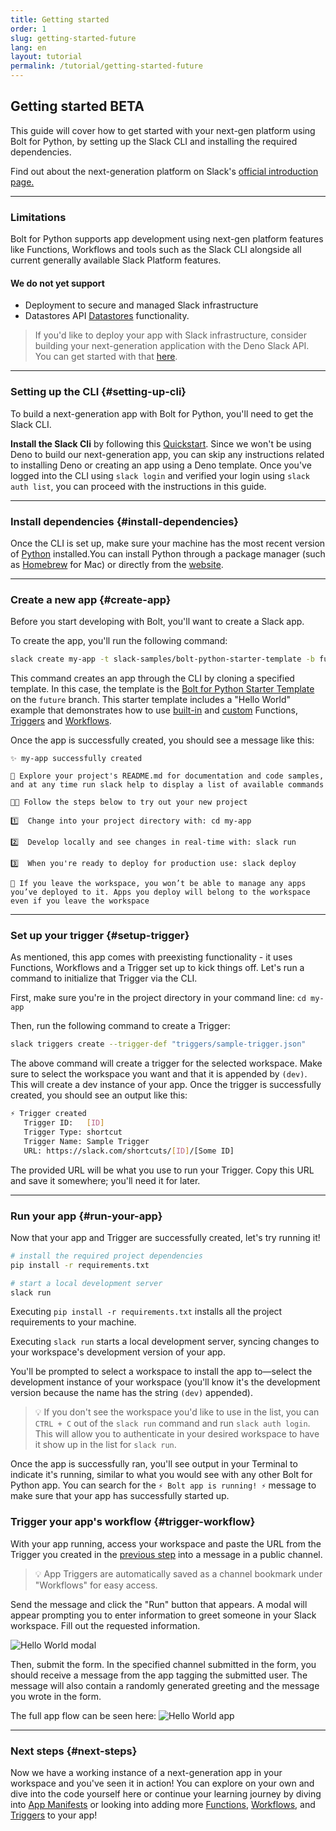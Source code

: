 ```yaml
---
title: Getting started
order: 1
slug: getting-started-future
lang: en
layout: tutorial
permalink: /tutorial/getting-started-future
---
```


## Getting started <span class="label-beta">BETA</span>

<div class="section-content">
This guide will cover how to get started with your next-gen platform using Bolt for Python, by setting up the Slack CLI and installing the required dependencies.

Find out about the next-generation platform on Slack's <a href="https://api.slack.com/future/intro" target="_blank">official introduction page.</a>
</div>

---

### Limitations

Bolt for Python supports app development using next-gen platform features like Functions, Workflows and tools such as the Slack CLI alongside all current generally available Slack Platform features.

#### We do not yet support

- Deployment to secure and managed Slack infrastructure
- Datastores API <a href="https://api.slack.com/future/datastores" target="_blank">Datastores</a> functionality.

> If you'd like to deploy your app with Slack infrastructure, consider building your next-generation application with the Deno Slack API. You can get started with that <a href="https://api.slack.com/future/get-started" target="_blank">here</a>.

---

### Setting up the CLI {#setting-up-cli}

To build a next-generation app with Bolt for Python, you'll need to get the Slack CLI.

**Install the Slack Cli** by following this <a href="https://api.slack.com/future/quickstart" target="_blank">Quickstart</a>. Since we won't be using Deno to build our next-generation app, you can skip any instructions related to installing Deno or creating an app using a Deno template. Once you've logged into the CLI using `slack login` and verified your login using `slack auth list`, you can proceed with the instructions in this guide.

---

### Install dependencies {#install-dependencies}

Once the CLI is set up, make sure your machine has the most recent version of <a href="https://www.python.org/" target="_blank">Python</a> installed.You can install Python through a package manager (such as <a href="https://brew.sh/" target="_blank">Homebrew</a> for Mac) or directly from the <a href="https://www.python.org/downloads/" target="_blank">website</a>.

---

### Create a new app {#create-app}

Before you start developing with Bolt, you'll want to create a Slack app.

To create the app, you'll run the following command:

```bash
slack create my-app -t slack-samples/bolt-python-starter-template -b future
```

This command creates an app through the CLI by cloning a specified template. In this case, the template is the <a href="https://github.com/slack-samples/bolt-python-starter-template/tree/future" target="_blank">Bolt for Python Starter Template</a> on the `future` branch. This starter template includes a "Hello World" example that demonstrates how to use <a href="/bolt-python/future/concepts#manifest-workflows" target="_blank">built-in</a> and <a href="/bolt-python/future/concepts#functions" target="_blank">custom</a> Functions, <a href="https://api.slack.com/future/triggers" target="_blank">Triggers</a> and <a href="/bolt-python/future/concepts#manifest-workflows" target="_blank">Workflows</a>.

Once the app is successfully created, you should see a message like this:

```text
✨ my-app successfully created

🧭 Explore your project's README.md for documentation and code samples, and at any time run slack help to display a list of available commands

🧑‍🚀 Follow the steps below to try out your new project

1️⃣  Change into your project directory with: cd my-app

2️⃣  Develop locally and see changes in real-time with: slack run

3️⃣  When you're ready to deploy for production use: slack deploy

🔔 If you leave the workspace, you won’t be able to manage any apps you’ve deployed to it. Apps you deploy will belong to the workspace even if you leave the workspace
```

---

### Set up your trigger {#setup-trigger}

As mentioned, this app comes with preexisting functionality - it uses Functions, Workflows and a Trigger set up to kick things off. Let's run a command to initialize that Trigger via the CLI.

First, make sure you're in the project directory in your command line: `cd my-app`

Then, run the following command to create a Trigger:

```bash
slack triggers create --trigger-def "triggers/sample-trigger.json"      
```

The above command will create a trigger for the selected workspace. Make sure to select the workspace you want and that it is appended by `(dev)`. This will create a dev instance of your app. Once the trigger is successfully created, you should see an output like this:

```bash
⚡ Trigger created
   Trigger ID:   [ID]
   Trigger Type: shortcut
   Trigger Name: Sample Trigger
   URL: https://slack.com/shortcuts/[ID]/[Some ID]
```

The provided URL will be what you use to run your Trigger. Copy this URL and save it somewhere; you'll need it for later.

---

### Run your app {#run-your-app}

Now that your app and Trigger are successfully created, let's try running it!

```bash
# install the required project dependencies
pip install -r requirements.txt

# start a local development server
slack run
```

Executing `pip install -r requirements.txt` installs all the project requirements to your machine.

Executing `slack run` starts a local development server, syncing changes to your workspace's development version of your app.

You'll be prompted to select a workspace to install the app to&mdash;select the development instance of your workspace (you'll know it's the development version because the name has the string `(dev)` appended).

> 💡 If you don't see the workspace you'd like to use in the list, you can `CTRL + C` out of the `slack run` command and run `slack auth login`. This will allow you to authenticate in your desired workspace to have it show up in the list for `slack run`.

Once the app is successfully ran, you'll see output in your Terminal to indicate it's running, similar to what you would see with any other Bolt for Python app. You can search for the `⚡️ Bolt app is running! ⚡️` message to make sure that your app has successfully started up.

### Trigger your app's workflow {#trigger-workflow}

With your app running, access your workspace and paste the URL from the Trigger you created in the [previous step](/bolt-python/tutorial/getting-started-future#setup-trigger) into a message in a public channel.

> 💡 App Triggers are automatically saved as a channel bookmark under "Workflows" for easy access.

Send the message and click the "Run" button that appears. A modal will appear prompting you to enter information to greet someone in your Slack workspace. Fill out the requested information.

![Hello World modal](https://slack.dev/bolt-js/assets/hello-world-modal.png "Hello World modal")

Then, submit the form. In the specified channel submitted in the form, you should receive a message from the app tagging the submitted user. The message will also contain a randomly generated greeting and the message you wrote in the form.

The full app flow can be seen here:
![Hello World app](https://slack.dev/bolt-js/assets/hello-world-demo.gif "Hello World app")

---

### Next steps {#next-steps}

Now we have a working instance of a next-generation app in your workspace and you've seen it in action! You can explore on your own and dive into the code yourself here or continue your learning journey by diving into [App Manifests](/bolt-python/future/concepts#manifests) or looking into adding more [Functions](/bolt-python/future/concepts#functions), [Workflows](/bolt-python/future/concepts#manifest-workflows), and [Triggers](#setup-trigger) to your app!
